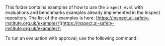 This folder contains examples of how to use the `inspect eval` with evaluations and benchmarks examples already implemented in the Inspect repository. The list of the examples is here: [https://inspect.ai-safety-institute.org.uk/examples/](https://inspect.ai-safety-institute.org.uk/examples/)

To run an evaluation with approval, use the following command:

